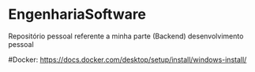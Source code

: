 # EngenhariaSoftware
Repositório pessoal referente a minha parte (Backend) desenvolvimento pessoal 

#Docker: https://docs.docker.com/desktop/setup/install/windows-install/
